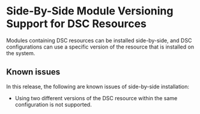 # Side-By-Side Module Versioning Support for DSC Resources

Modules containing DSC resources can be installed side-by-side, and DSC configurations can use a specific version of the resource that is installed on the system.

## Known issues

In this release, the following are known issues of side-by-side installation:

-   Using two different versions of the DSC resource within the same configuration is not supported.

